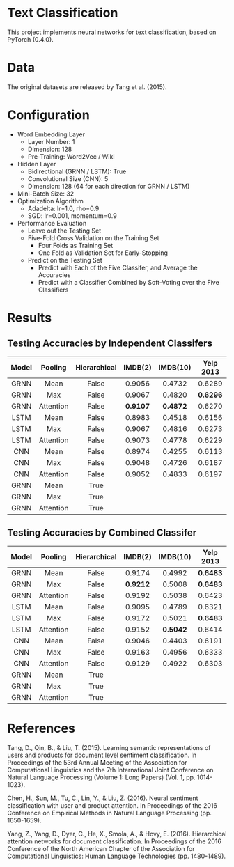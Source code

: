 # Text Classification
This project implements neural networks for text classification, based on PyTorch (0.4.0).  

# Data 
The original datasets are released by Tang et al. (2015). 

# Configuration
* Word Embedding Layer
    * Layer Number: 1
    * Dimension: 128
    * Pre-Training: Word2Vec / Wiki
* Hidden Layer
    * Bidirectional (GRNN / LSTM): True
    * Convolutional Size (CNN): 5
    * Dimension: 128 (64 for each direction for GRNN / LSTM)
* Mini-Batch Size: 32
* Optimization Algorithm
    * Adadelta: lr=1.0, rho=0.9
    * SGD: lr=0.001, momentum=0.9
* Performance Evaluation
    * Leave out the Testing Set
    * Five-Fold Cross Validation on the Training Set
        * Four Folds as Training Set
        * One Fold as Validation Set for Early-Stopping
    * Predict on the Testing Set
        * Predict with Each of the Five Classifer, and Average the Accuracies
        * Predict with a Classifier Combined by Soft-Voting over the Five Classifiers 


# Results  
## Testing Accuracies by Independent Classifers
|Model| Pooling  |Hierarchical|IMDB(2)|IMDB(10)|Yelp 2013|Yelp 2014|
|:---:|:--------:|:----------:|:-----:|:------:|:-------:|:-------:|
|GRNN |Mean      |False|  0.9056  |  0.4732  |  0.6289  |  0.6318  |
|GRNN |Max       |False|  0.9067  |  0.4820  |**0.6296**|  0.6337  |
|GRNN |Attention |False|**0.9107**|**0.4872**|  0.6270  |**0.6374**|
|LSTM |Mean      |False|  0.8983  |  0.4518  |  0.6156  |  0.6267  |
|LSTM |Max       |False|  0.9067  |  0.4816  |  0.6273  |  0.6358  |
|LSTM |Attention |False|  0.9073  |  0.4778  |  0.6229  |  0.6362  |
|CNN  |Mean      |False|  0.8974  |  0.4255  |  0.6113  |  0.6156  |
|CNN  |Max       |False|  0.9048  |  0.4726  |  0.6187  |  0.6158  |
|CNN  |Attention |False|  0.9052  |  0.4833  |  0.6197  |  0.6243  |
|GRNN |Mean      |True |    |    |    |    |
|GRNN |Max       |True |    |    |    |    |
|GRNN |Attention |True |    |    |    |    |


## Testing Accuracies by Combined Classifer
|Model| Pooling  |Hierarchical|IMDB(2)|IMDB(10)|Yelp 2013|Yelp 2014|
|:---:|:--------:|:----------:|:-----:|:------:|:-------:|:-------:|
|GRNN |Mean      |False|  0.9174  |  0.4992  |**0.6483**|  0.6448  |
|GRNN |Max       |False|**0.9212**|  0.5008  |**0.6483**|  0.6495  |
|GRNN |Attention |False|  0.9192  |  0.5038  |  0.6423  |**0.6501**|
|LSTM |Mean      |False|  0.9095  |  0.4789  |  0.6321  |  0.6409  |
|LSTM |Max       |False|  0.9172  |  0.5021  |**0.6483**|  0.6484  |
|LSTM |Attention |False|  0.9152  |**0.5042**|  0.6414  |  0.6483  |
|CNN  |Mean      |False|  0.9046  |  0.4403  |  0.6191  |  0.6216  |
|CNN  |Max       |False|  0.9163  |  0.4956  |  0.6333  |  0.6333  |
|CNN  |Attention |False|  0.9129  |  0.4922  |  0.6303  |  0.6310  |
|GRNN |Mean      |True |    |    |    |    |
|GRNN |Max       |True |    |    |    |    |
|GRNN |Attention |True |    |    |    |    |


# References
Tang, D., Qin, B., & Liu, T. (2015). Learning semantic representations of users and products for document level sentiment classification. In Proceedings of the 53rd Annual Meeting of the Association for Computational Linguistics and the 7th International Joint Conference on Natural Language Processing (Volume 1: Long Papers) (Vol. 1, pp. 1014-1023).  

Chen, H., Sun, M., Tu, C., Lin, Y., & Liu, Z. (2016). Neural sentiment classification with user and product attention. In Proceedings of the 2016 Conference on Empirical Methods in Natural Language Processing (pp. 1650-1659).  

Yang, Z., Yang, D., Dyer, C., He, X., Smola, A., & Hovy, E. (2016). Hierarchical attention networks for document classification. In Proceedings of the 2016 Conference of the North American Chapter of the Association for Computational Linguistics: Human Language Technologies (pp. 1480-1489).  
